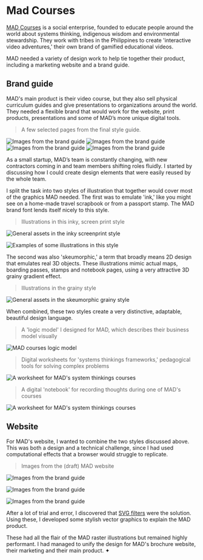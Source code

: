 [1]: https://madcourses.com

# Mad Courses

[MAD Courses][1] is a social enterprise, founded to educate people around the
world about systems thinking, indigenous wisdom and environmental stewardship.
They work with tribes in the Philippines to create 'interactive video
adventures,' their own brand of gamified educational videos.

MAD needed a variety of design work to help tie together their product,
including a marketing website and a brand guide.

## Brand guide

MAD's main product is their video course, but they also sell physical curriculum guides and give presentations to organizations around the world. They needed a flexible brand that would work for the website, print products, presentations and some of MAD’s more unique digital tools.

> A few selected pages from the final style guide.

![Images from the brand guide](../images/mad-courses-style-guide-2.jpg)
![Images from the brand guide](../images/mad-courses-style-guide-4.jpg)
![Images from the brand guide](../images/mad-courses-style-guide-5.jpg)
![Images from the brand guide](../images/mad-courses-style-guide-7.jpg)

As a small startup, MAD’s team is constantly changing, with new contractors coming in and team members shifting roles fluidly. I started by discussing how I could create design elements that were easily reused by the whole team.

I split the task into two styles of illustration that together would cover most
of the graphics MAD needed. The first was to emulate 'ink,' like you might see
on a home-made travel scrapbook or from a passport stamp. The MAD brand font
lends itself nicely to this style.

> Illustrations in this inky, screen print style

![General assets in the inky screenprint style](../images/mad-courses-ink-assets.jpg)

![Examples of some illustrations in this style](../images/mad-courses-ink-assets-close-up.jpg)

The second was also 'skeumorphic,' a term that broadly means 2D design that
emulates real 3D objects. These illustrations mimic actual maps, boarding
passes, stamps and notebook pages, using a very attractive 3D grainy gradient
effect.

> Illustrations in the grainy style

![General assets in the skeumorphic grainy style](../images/mad-courses-grain-assets.jpg)

When combined, these two styles create a very distinctive, adaptable, beautiful
design language.

> A 'logic model' I designed for MAD, which describes their business model
> visually

![MAD courses logic model](../images/mad-courses-logic-model.jpg)

> Digital worksheets for 'systems thinkings frameworks,' pedagogical tools for
> solving complex problems

![A worksheet for MAD's system thinkings courses](../images/mad-courses-jamboard.jpg)

> A digital 'notebook' for recording thoughts during one of MAD's courses

![A worksheet for MAD's system thinkings courses](../images/mad-courses-slideshow.jpg)

## Website

For MAD's website, I wanted to combine the two styles discussed above. This was
both a design and a technical challenge, since I had used computational effects
that a browser would struggle to replicate.

> Images from the (draft) MAD website

![Images from the brand guide](../images/mad-courses-website-1.jpg)

![Images from the brand guide](../images/mad-courses-website-2.jpg)

![Images from the brand guide](../images/mad-courses-website-3.jpg)


After a lot of trial and error, I discovered that
[SVG filters](https://developer.mozilla.org/en-US/docs/Web/SVG/Tutorial/SVG_Filters_Tutorial) were the solution. Using these, I developed some stylish vector graphics to
explain the MAD product.

These had all the flair of the MAD raster illustrations but remained highly
performant. I had managed to unify the design for MAD's brochure website, their
marketing and their main product. ✦
